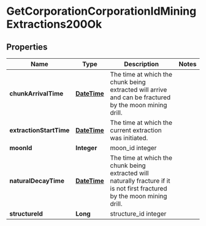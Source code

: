 
# GetCorporationCorporationIdMiningExtractions200Ok

## Properties
Name | Type | Description | Notes
------------ | ------------- | ------------- | -------------
**chunkArrivalTime** | [**DateTime**](DateTime.md) | The time at which the chunk being extracted will arrive and can be fractured by the moon mining drill.  | 
**extractionStartTime** | [**DateTime**](DateTime.md) | The time at which the current extraction was initiated.  | 
**moonId** | **Integer** | moon_id integer | 
**naturalDecayTime** | [**DateTime**](DateTime.md) | The time at which the chunk being extracted will naturally fracture if it is not first fractured by the moon mining drill.  | 
**structureId** | **Long** | structure_id integer | 




